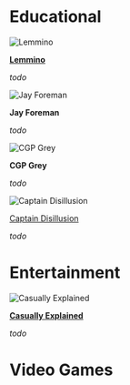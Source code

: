 # Educational

![Lemmino](https://user-images.githubusercontent.com/87545109/146681551-0c280ccc-ac34-435a-854a-0225b039e69e.jpg)

**[Lemmino](https://www.youtube.com/c/LEMMiNO)**

*todo*

![Jay Foreman](https://user-images.githubusercontent.com/87545109/146682143-a2b5eb01-cc56-4ca0-99f0-3adfcc1d2589.jpg)

**Jay Foreman**

*todo*

![CGP Grey](https://user-images.githubusercontent.com/87545109/146682307-3cdc9b01-8f75-4e89-b6be-7d20e6434b58.jpg)

**CGP Grey**

*todo*

![Captain Disillusion](https://user-images.githubusercontent.com/87545109/146688071-80ea6a3f-6cc9-4461-a635-fd993b66eb81.jpg)

[Captain Disillusion ](https://www.youtube.com/c/CaptainDisillusion)

*todo*

# Entertainment

![Casually Explained](https://user-images.githubusercontent.com/87545109/146682422-0e369784-d0d5-4ef7-9c19-886fafd6a19f.jpg)

**[Casually Explained](https://www.youtube.com/c/CasuallyExplained)**

*todo*

# Video Games
